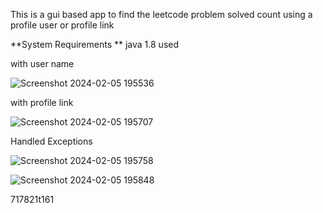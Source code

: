 This is a gui based app to find the leetcode problem solved count using a profile user or profile link

**System Requirements **
java 1.8 used


with user name

![Screenshot 2024-02-05 195536](https://github.com/Siva0910/leetcode_problem_solved_counter/assets/95603330/49523fc1-ef94-40ce-84f9-99dbb96f79cd)


with profile link

![Screenshot 2024-02-05 195707](https://github.com/Siva0910/leetcode_problem_solved_counter/assets/95603330/cedc3397-c707-4962-bc70-0234232aaadc)



Handled Exceptions

![Screenshot 2024-02-05 195758](https://github.com/Siva0910/leetcode_problem_solved_counter/assets/95603330/7fd8e805-2069-4ada-b37f-44520ce6e81a)

![Screenshot 2024-02-05 195848](https://github.com/Siva0910/leetcode_problem_solved_counter/assets/95603330/db398f3b-d7f1-4af9-b28d-c7ff2fbf0efb)

717821t161